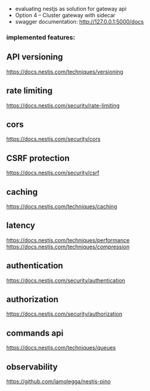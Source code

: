 - evaluating nestjs as solution for gateway api
- Option 4 – Cluster gateway with sidecar 
- swagger documentation: http://127.0.0.1:5000/docs

### implemented features:


## API versioning 
https://docs.nestjs.com/techniques/versioning

## rate limiting
https://docs.nestjs.com/security/rate-limiting

## cors
https://docs.nestjs.com/security/cors

## CSRF protection 
https://docs.nestjs.com/security/csrf

## caching
https://docs.nestjs.com/techniques/caching

## latency
https://docs.nestjs.com/techniques/performance
https://docs.nestjs.com/techniques/compression

## authentication 
https://docs.nestjs.com/security/authentication

## authorization
https://docs.nestjs.com/security/authorization

## commands api
https://docs.nestjs.com/techniques/queues

## observability
https://github.com/iamolegga/nestjs-pino

